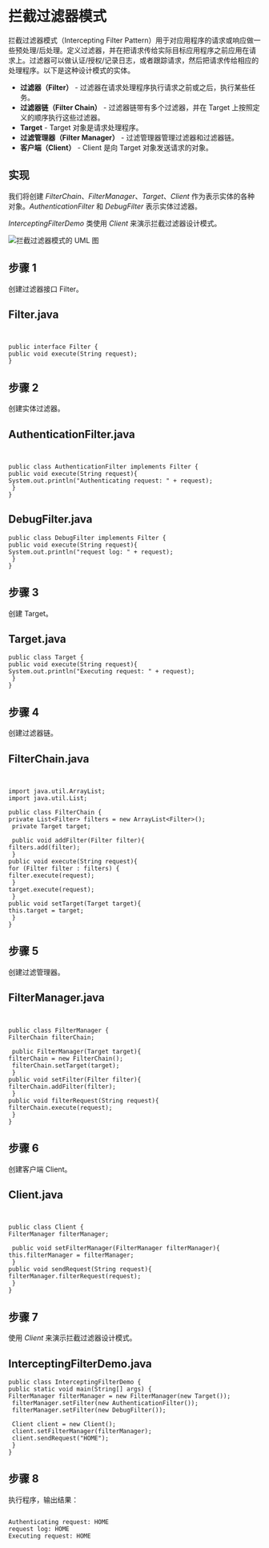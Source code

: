 # 拦截过滤器模式


拦截过滤器模式（Intercepting Filter Pattern）用于对应用程序的请求或响应做一些预处理/后处理。定义过滤器，并在把请求传给实际目标应用程序之前应用在请求上。过滤器可以做认证/授权/记录日志，或者跟踪请求，然后把请求传给相应的处理程序。以下是这种设计模式的实体。


* **过滤器（Filter）** - 过滤器在请求处理程序执行请求之前或之后，执行某些任务。
* **过滤器链（Filter Chain）** - 过滤器链带有多个过滤器，并在 Target 上按照定义的顺序执行这些过滤器。
* **Target** - Target 对象是请求处理程序。
* **过滤管理器（Filter Manager）** - 过滤管理器管理过滤器和过滤器链。
* **客户端（Client）** - Client 是向 Target 对象发送请求的对象。


## 实现


我们将创建 *FilterChain*、*FilterManager*、*Target*、*Client* 作为表示实体的各种对象。*AuthenticationFilter* 和 *DebugFilter* 表示实体过滤器。


*InterceptingFilterDemo* 类使用 *Client* 来演示拦截过滤器设计模式。


![拦截过滤器模式的 UML 图](https://www.runoob.com/wp-content/uploads/2014/08/20201015-intercepting.svg)
## 步骤 1


创建过滤器接口 Filter。



## Filter.java

```


public interface Filter {
public void execute(String request);
}
```



## 步骤 2


创建实体过滤器。



## AuthenticationFilter.java

```


public class AuthenticationFilter implements Filter {
public void execute(String request){
System.out.println("Authenticating request: " + request);
 }
}
```




## DebugFilter.java



```
public class DebugFilter implements Filter {
public void execute(String request){
System.out.println("request log: " + request);
 }
}
```



## 步骤 3


创建 Target。



## Target.java



```
public class Target {
public void execute(String request){
System.out.println("Executing request: " + request);
 }
}
```



## 步骤 4


创建过滤器链。



## FilterChain.java

```


import java.util.ArrayList;
import java.util.List;

public class FilterChain {
private List<Filter> filters = new ArrayList<Filter>();
 private Target target;

 public void addFilter(Filter filter){
filters.add(filter);
 }
public void execute(String request){
for (Filter filter : filters) {
filter.execute(request);
 }
target.execute(request);
 }
public void setTarget(Target target){
this.target = target;
 }
}
```



## 步骤 5


创建过滤管理器。



## FilterManager.java

```


public class FilterManager {
FilterChain filterChain;

 public FilterManager(Target target){
filterChain = new FilterChain();
 filterChain.setTarget(target);
 }
public void setFilter(Filter filter){
filterChain.addFilter(filter);
 }
public void filterRequest(String request){
filterChain.execute(request);
 }
}
```



## 步骤 6


创建客户端 Client。



## Client.java

```


public class Client {
FilterManager filterManager;

 public void setFilterManager(FilterManager filterManager){
this.filterManager = filterManager;
 }
public void sendRequest(String request){
filterManager.filterRequest(request);
 }
}
```



## 步骤 7


使用 *Client* 来演示拦截过滤器设计模式。



## InterceptingFilterDemo.java



```
public class InterceptingFilterDemo {
public static void main(String[] args) {
FilterManager filterManager = new FilterManager(new Target());
 filterManager.setFilter(new AuthenticationFilter());
 filterManager.setFilter(new DebugFilter());

 Client client = new Client();
 client.setFilterManager(filterManager);
 client.sendRequest("HOME");
 }
}
```



## 步骤 8


执行程序，输出结果：



```

Authenticating request: HOME
request log: HOME
Executing request: HOME

```







